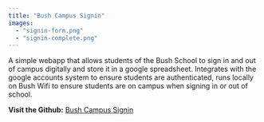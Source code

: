 ```yaml
---
title: "Bush Campus Signin"
images:
  - "signin-form.png"
  - "signin-complete.png"
---
```

A simple webapp that allows students of the Bush School to sign in and out of campus digitally and store it in a google spreadsheet. Integrates with the google accounts system to ensure students are authenticated, runs locally on Bush Wifi to ensure students are on campus when signing in or out of school.

**Visit the Github:**
[Bush Campus Signin](https://github.com/gar354/bush-campus-signin)
